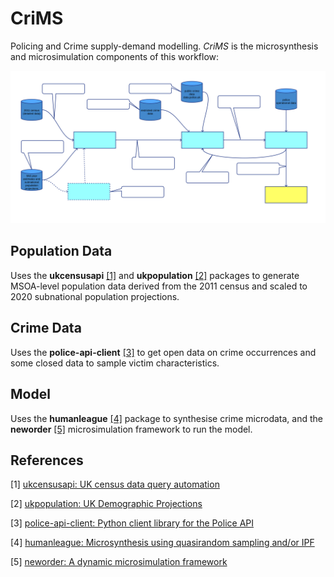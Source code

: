 # CriMS

Policing and Crime supply-demand modelling. *CriMS* is the microsynthesis and microsimulation components of this workflow:

![workflow](./doc/workflow.svg)

## Population Data

Uses the **ukcensusapi** [[1]](#references) and **ukpopulation** [[2]](#references) packages to generate MSOA-level population data derived from the 2011 census and scaled to 2020 subnational population projections.

## Crime Data

Uses the **police-api-client** [[3]](#references) to get open data on crime occurrences and some closed data to sample victim characteristics.

## Model

Uses the **humanleague** [[4]](#references) package to synthesise crime microdata, and the **neworder** [[5]](#references) microsimulation framework to run the model.

## References

[1] [ukcensusapi: UK census data query automation](<https://pypi.org/project/ukcensusapi/>)

[2] [ukpopulation: UK Demographic Projections](<https://pypi.org/project/ukpopulation/>)

[3] [police-api-client: Python client library for the Police API](<https://pypi.org/project/police-api-client/>)

[4] [humanleague: Microsynthesis using quasirandom sampling and/or IPF](<https://pypi.org/project/humanleague/>)

[5] [neworder: A dynamic microsimulation framework](<https://neworder.readthedocs.io>)